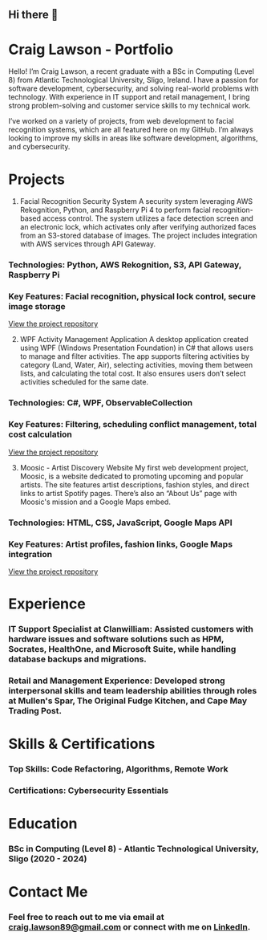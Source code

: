 ## Hi there 👋
# Craig Lawson - Portfolio
Hello! I’m Craig Lawson, a recent graduate with a BSc in Computing (Level 8) from Atlantic Technological University, Sligo, Ireland. I have a passion for software development, cybersecurity, and solving real-world problems with technology. With experience in IT support and retail management, I bring strong problem-solving and customer service skills to my technical work.

I’ve worked on a variety of projects, from web development to facial recognition systems, which are all featured here on my GitHub. I’m always looking to improve my skills in areas like software development, algorithms, and cybersecurity.

# Projects
1. Facial Recognition Security System
A security system leveraging AWS Rekognition, Python, and Raspberry Pi 4 to perform facial recognition-based access control. The system utilizes a face detection screen and an electronic lock, which activates only after verifying authorized faces from an S3-stored database of images. The project includes integration with AWS services through API Gateway.

### Technologies: Python, AWS Rekognition, S3, API Gateway, Raspberry Pi
### Key Features: Facial recognition, physical lock control, secure image storage
[View the project repository](https://github.com/craiglawsonnn/PRJ300)


2. WPF Activity Management Application
A desktop application created using WPF (Windows Presentation Foundation) in C# that allows users to manage and filter activities. The app supports filtering activities by category (Land, Water, Air), selecting activities, moving them between lists, and calculating the total cost. It also ensures users don’t select activities scheduled for the same date.

### Technologies: C#, WPF, ObservableCollection
### Key Features: Filtering, scheduling conflict management, total cost calculation
[View the project repository](https://github.com/craiglawsonnn/ca2)


3. Moosic - Artist Discovery Website
My first web development project, Moosic, is a website dedicated to promoting upcoming and popular artists. The site features artist descriptions, fashion styles, and direct links to artist Spotify pages. There’s also an “About Us” page with Moosic's mission and a Google Maps embed.

### Technologies: HTML, CSS, JavaScript, Google Maps API
### Key Features: Artist profiles, fashion links, Google Maps integration
[View the project repository](https://github.com/craiglawsonnn/Moosic)


# Experience
### IT Support Specialist at Clanwilliam: Assisted customers with hardware issues and software solutions such as HPM, Socrates, HealthOne, and Microsoft Suite, while handling database backups and migrations.
### Retail and Management Experience: Developed strong interpersonal skills and team leadership abilities through roles at Mullen's Spar, The Original Fudge Kitchen, and Cape May Trading Post.
# Skills & Certifications
### Top Skills: Code Refactoring, Algorithms, Remote Work
### Certifications: Cybersecurity Essentials
# Education
### BSc in Computing (Level 8) - Atlantic Technological University, Sligo (2020 - 2024)
# Contact Me
### Feel free to reach out to me via email at craig.lawson89@gmail.com or connect with me on [LinkedIn](https://www.linkedin.com/in/craig-law-son).
<!--
**craiglawsonnn/craiglawsonnn** is a ✨ _special_ ✨ repository because its `README.md` (this file) appears on your GitHub profile.

Here are some ideas to get you started:

- 🔭 I’m currently working on ...
- 🌱 I’m currently learning ...
- 👯 I’m looking to collaborate on ...
- 🤔 I’m looking for help with ...
- 💬 Ask me about ...
- 📫 How to reach me: ...
- 😄 Pronouns: ...
- ⚡ Fun fact: ...
-->

